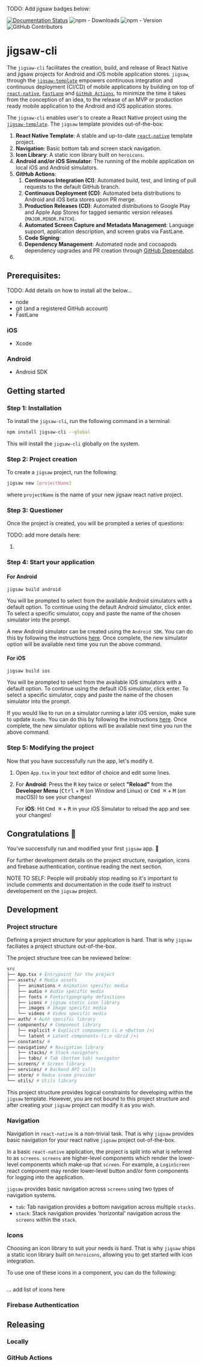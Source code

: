 
TODO: Add jigsaw badges below:

[![Documentation Status](https://readthedocs.org/projects/pprunty-shapeshifter/badge/?version=latest)](https://pprunty-shapeshifter.readthedocs.io/en/latest/?badge=latest)
![npm - Downloads](https://img.shields.io/npm/dw/react-native)
![npm - Version](https://img.shields.io/npm/v/react-native)
![GitHub Contributors](https://img.shields.io/github/contributors/jigsaw-innovations/jigsaw-cli/jigsaw.svg)

# jigsaw-cli 

The `jigsaw-cli` facilitates the creation, build, and release of React Native and jigsaw projects for Android and iOS 
mobile application stores. `jigsaw`, through the [`jigsaw-template`]() empowers continuous integration and continuous 
deployment (CI/CD) of mobile applications by building on top of [`react-native`](), [`FastLane`]() and [`GitHub Actions`](), to minimize the time
it takes from the conception of an idea, to the release of an MVP or production ready mobile application to the Android
and iOS application stores.

The `jigsaw-cli` enables user's to create a React Native project using the [`jigsaw-template`](). The `jigsaw` template 
provides out-of-the-box:

1. **React Native Template**: A stable and up-to-date [`react-native`]() template project.
2. **Navigation**: Basic bottom tab and screen stack navigation.
3. **Icon Library**: A static icon library built on `heroicons`.
4. **Android and/or iOS Simulator**: The running of the mobile application on local iOS and Android simulators.
5. **GitHub Actions**:
   1. **Continuous Integration (CI)**: Automated build, test, and linting of pull requests to the default GitHub branch.
   2. **Continuous Deployment (CD)**: Automated beta distributions to Android and iOS beta stores upon PR merge.
   3. **Production Releases (CD)**: Automated distributions to Google Play and Apple App Stores for tagged semantic version releases (`MAJOR.MINOR.PATCH`).
   4. **Automated Screen Capture and Metadata Management**: Language support, application description, and screen grabs via FastLane. 
   5. **Code Signing**:
   6. **Dependency Management**: Automated node and cocoapods dependency upgrades and PR creation through [GitHub Dependabot]().
6. 


## Prerequisites:

TODO: Add details on how to install all the below...

* node
* git (and a registered GitHub account)
* FastLane

### iOS

* Xcode

### Android

* Android SDK


## Getting started

### Step 1: Installation

To install the `jigsaw-cli`, run the following command in a terminal:

```bash
npm install jigsaw-cli --global
```

This will install the `jigsaw-cli` globally on the system. 

### Step 2: Project creation

To create a `jigsaw` project, run the following:

```bash
jigsaw new [projectName]
```

where `projectName` is the name of your new jigsaw react native project.

### Step 3: Questioner

Once the project is created, you will be prompted a series of questions:

TODO: add more details here:

1. 

### Step 4: Start your application

#### For Android

```bash
jigsaw build android
```

You will be prompted to select from the available Android simulators with a default option. To continue using the
default Android simulator, click enter. To select a specific simulator, copy and paste the name of the chosen simulator
into the prompt.

A new Android simulator can be created using the `Android SDK`. You can do this by following the instructions [here]().
Once complete, the new simulator option will be available next time you run the above command.

#### For iOS

```bash
jigsaw build ios
```

You will be prompted to select from the available iOS simulators with a default option. To continue using the
default iOS simulator, click enter. To select a specific simulator, copy and paste the name of the chosen simulator into
the prompt.

If you would like to run on a simulator running a later iOS version, make sure to update `Xcode`. You can do this by following the instructions
[here](). Once complete, the new simulator options will be available next time you run the above command.

### Step 5: Modifying the project

Now that you have successfully run the app, let's modify it.

1. Open `App.tsx` in your text editor of choice and edit some lines.
2. For **Android**: Press the <kbd>R</kbd> key twice or select **"Reload"** from the **Developer Menu** (<kbd>Ctrl</kbd> + <kbd>M</kbd> (on Window and Linux) or <kbd>Cmd ⌘</kbd> + <kbd>M</kbd> (on macOS)) to see your changes!

   For **iOS**: Hit <kbd>Cmd ⌘</kbd> + <kbd>R</kbd> in your iOS Simulator to reload the app and see your changes!

## Congratulations 🎉

You've successfully run and modified your first `jigsaw` app. 🥳

For further development details on the project structure, navigation, icons and firebase authentication,
continue reading the next section.

NOTE TO SELF: People will probably stop reading so it's important to include comments and
documentation in the code itself to instruct developement on the `jigsaw` project.

## Development

### Project structure

Defining a project structure for your application is hard. That is why `jigsaw` faciliates a project structure 
out-of-the-box.

The project structure tree can be reviewed below:

```bash
src
├── App.tsx # Entrypoint for the project
├── assets/ # Media assets
│   ├── animations # Animation specific media
│   ├── audio # Audio specific media
│   ├── fonts # Fonts/typography definitions
│   ├── icons # jigsaw static icon library
│   ├── images # Image specific media
│   └── videos # Video specific media
├── auth/ # Auth specific library
├── components/ # Component library
│   ├── explicit # Explicit components (i.e <Button />)
│   └── latent # Latent components (i.e <Grid />)
├── constants/ #
├── navigation/ # Navigation library
│   ├── stacks/ # Stack navigators
│   ├── tabs/ # Tab (bottom tab) navigator
├── screens/ # Screen library 
├── services/ # Backend API calls
├── store/ # Redux sroee provider
└── utils/ # Utils library

```

This project structure provides logical constraints for developing within the
`jigsaw` template. However, you are not bound to this project structure and after 
creating your `jigsaw` project can modify it as you wish.


### Navigation

Navigation in `react-native` is a non-trivial task. That is why `jigsaw` provides basic navigation for your
react native `jigsaw` project out-of-the-box. 

In a basic `react-native` application, the project is split into what is referred to as `screens`. `screens` are
higher-level components which render the lower-level components which make-up that `screen`. For example, a
`LoginScreen` react component may render lower-level button and/or form components for logging into the application.

`jigsaw` provides basic navigation across `screens` using two types of navigation systems.

* `tab`: Tab navigation provides a bottom navigation across multiple `stacks`.
* `stack`: Stack navigation provides 'horizontal' navigation across the `screens` within the `stack`.

### Icons

Choosing an icon library to suit your needs is hard. That is why `jigsaw` ships a static icon library built on 
`heroicons`, allowing you to get started with icon integration.

To use one of these icons in a component, you can do the following:

```javascript

```

...
add list of icons here

### Firebase Authentication

## Releasing

### Locally

### GitHub Actions
